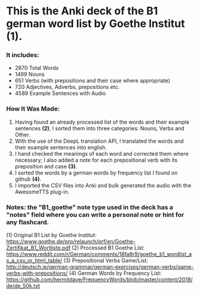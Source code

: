 # This is the Anki deck of the B1 german word list by Goethe Institut **(1)**.

### It includes:

- 2870 Total Words
- 1499 Nouns
- 651 Verbs (with prepositions and their case where appropriate)
- 720 Adjectives, Adverbs, prepositions etc.
- 4589 Example Sentences with Audio

### How It Was Made:

1. Having found an already processed list of the words and their example sentences **(2)**, I sorted them into three categories: Nouns, Verbs and Other.
2. With the use of the DeepL translation API, I translated the words and their example sentences into english.
3. I hand checked the meanings of each word and corrected them where necessary; I also added a note for each prepositional verb with its preposition and case **(3)**.
4. I sorted the words by a german words by frequency list I found on github **(4)**.
5. I imported the CSV files into Anki and bulk generated the audio with the AwesomeTTS plug-in.

### Notes: the "B1_goethe" note type used in the deck has a "notes" field where you can write a personal note or hint for any flashcard.

(1) Original B1 List by Goethe Institut: https://www.goethe.de/pro/relaunch/prf/en/Goethe-Zertifikat_B1_Wortliste.pdf
(2) Processed B1 Goethe List: https://www.reddit.com/r/German/comments/18fa8r9/goethe_b1_wordlist_as_a_csv_or_html_table/
(3) Prepositional Verbs Game/List: http://deutsch.ie/german-grammar/german-exercises/german-verbs/game-verbs-with-prepositions/
(4) German Words by Frequency List: https://github.com/hermitdave/FrequencyWords/blob/master/content/2018/de/de_50k.txt
